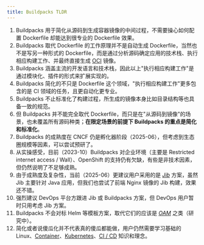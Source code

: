 ```yaml
---
title: Buildpacks TLDR
---
```


1. Buildpacks 用于简化从源码到生成容器镜像的中间过程，不需要操心如何配置 Dockerfile 却能达到很专业的 Dockerfile 效果。
1. Buildpacks 取代 Dockerfile 的工作原理并不是自动生成 Dockerfile，当然也不是写另一种形式的 Dockerfile，而是通过分析源码确定应用的技术栈、执行相应构建工作、并最终直接生成 [OCI](https://opencontainers.org/) 镜像。
1. Buildpacks 涵盖主流的开发语言和技术栈，因此以上"执行相应构建工作"是通过模块化、插件的形式来扩展实现的。
1. Buildpacks 简化的不只是 Dockerfile 这个领域，"执行相应构建工作"更多包含的是 CI 领域的任务，且更自动化更专业。
1. Buildpacks 不止标准化了构建过程，所生成的镜像本身比如目录结构等也具备一致的规范。
1. 但 Buildpacks 并不能完全取代 Dockerfile，而只是在"从源码到镜像"的场景，也未覆盖所有源码种类；**在限定场景的前提下 Buildpacks 的重点是简化和标准化**。
1. Buildpacks 的成熟度在 CNCF 仍是孵化器阶段（2025-06），但考虑到生态圈规模等因素，可以尝试预研了。
1. 从实操感受，目前（2023-10）Buildpacks 对企业环境（主要是 Restricted internet access / Wall）、OpenShift 的支持仍有欠缺，有些是非技术因素，但仍然说明了不足够成熟。
1. 由于成熟度及复杂性，当前（2025-06）更建议用户采用的是 [*Jib*](why-here.md) 方案，虽然 Jib 主要针对 Java 应用，但我们也尝试了前端 Nginx 镜像的 Jib 构建，效果还不错。
1. 强烈建议 DevOps 平台方跟进 Jib 或 Buildpacks 方案，但 DevOps 用户暂时只用考虑 Jib 方案。
1. Buildpacks 不会对标 Helm 等模板方案，取代它们的应该是 [*OAM*](why-here.md) 之类（研究中）。
1. 简化或者说傻瓜化并不代表真的傻瓜都能做，用户仍然需要学习基础的 Linux、[Container](container-tldr.md)、[Kubernetes](k8s-tldr.md)、[CI / CD](cicd-tldr.md) 知识和理念。
